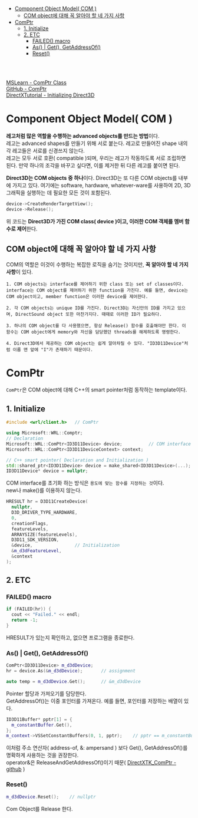 - [Component Object Model( COM )](#component-object-model-com-)
  - [COM object에 대해 꼭 알아야 할 네 가지 사항](#com-object에-대해-꼭-알아야-할-네-가지-사항)
- [ComPtr](#comptr)
  - [1. Initialize](#1-initialize)
  - [2. ETC](#2-etc)
    - [FAILED() macro](#failed-macro)
    - [As() | Get(), GetAddressOf()](#as--get-getaddressof)
    - [Reset()](#reset)

<br><br>

[MSLearn - ComPtr Class](https://learn.microsoft.com/en-us/cpp/cppcx/wrl/comptr-class?view=msvc-170)   
[GitHub - ComPtr ](https://github.com/Microsoft/DirectXTK/wiki/ComPtr#initialization)   
[DirectXTutorial - Initializing Direct3D](http://www.directxtutorial.com/Lesson.aspx?lessonid=11-4-2)   

# Component Object Model( COM )
**레고처럼 많은 역할을 수행하는 advanced objects를 만드는 방법**이다.   
레고는 advanced shapes를 만들기 위해 서로 붙는다. 레고로 만들어진 shape 내의 각 레고들은 서로를 신경쓰지 않는다.   
레고는 모두 서로 호환( compatible )되며, 우리는 레고가 작동하도록 서로 조립하면 된다. 만약 하나의 조각을 바꾸고 싶다면, 이를 제거한 뒤 다른 레고를 붙이면 된다.   

**Direct3D는 COM objects 중 하나**이다. Direct3D는 또 다른 COM objects를 내부에 가지고 있다. 여기에는 software, hardware, whatever-ware를 사용하여 2D, 3D 그래픽을 실행하는 데 필요한 모든 것이 포함된다.   
```cpp
device->CreateRenderTargetView();
device->Release();
```
위 코드는 **Direct3D가 가진 COM class( device )이고, 이러한 COM 객체를 멤버 함수로 제어**한다.   

## COM object에 대해 꼭 알아야 할 네 가지 사항
COM의 역할은 이것이 수행하는 복잡한 로직을 숨기는 것이지만, **꼭 알아야 할 네 가지 사항**이 있다.   
```
1. COM objects는 interface를 제어하기 위한 class 또는 set of classes이다. interface는 COM object를 제어하기 위한 function을 가진다. 예를 들면, device는 COM object이고, member function은 이러한 device를 제어한다.

2. 각 COM objects는 unique ID를 가진다. Direct3D는 자신만의 ID를 가지고 있으며, DirectSound object 또한 마찬가지다. 때때로 이러한 ID가 필요하다.

3. 하나의 COM object를 다 사용했으면, 항상 Release() 함수를 호출해야만 한다. 이 함수는 COM object에게 memory와 자신을 담당했던 threads를 해제하도록 명령한다.

4. Direct3D에서 제공하는 COM object는 쉽게 알아차릴 수 있다. "ID3D11Device"처럼 이름 맨 앞에 "I"가 존재하기 때문이다. 
```



# ComPtr
`ComPtr`은 COM object에 대해 C++의 smart pointer처럼 동작하는 template이다.   

## 1. Initialize
```cpp
#include <wrl/client.h>   // ComPtr

using Microsoft::WRL::Comptr;
// Declaration
Microsoft::WRL::ComPtr<ID3D11Device> device;          // COM interface
Microsoft::WRL::ComPtr<ID3D11DeviceContext> context;

// C++ smart pointer( Declaration and Initialization )
std::shared_ptr<ID3D11Device> device = make_shared<ID3D11Device>(...);
ID3D11Device* device = nullptr;
```
COM interface를 초기화 하는 방식은 `용도에 맞는 함수를 지정하는 것`이다.   
new나 make()를 이용하지 않는다.   
```cpp
HRESULT hr = D3D11CreateDevice(
  nullptr,
  D3D_DRIVER_TYPE_HARDWARE,
  0,
  creationFlags,
  featureLevels,
  ARRAYSIZE(featureLevels),
  D3D11_SDK_VERSION,
  &device,                // Initialization
  &m_d3dFeatureLevel,
  &context
);
```

## 2. ETC
### FAILED() macro
```cpp
if (FAILED(hr)) {
  cout << "Failed." << endl;
  return -1;
}
```
HRESULT가 있는지 확인하고, 없으면 프로그램을 종료한다.   

### As() | Get(), GetAddressOf()
```cpp
ComPtr<ID3D11Device> m_d3dDevice;
hr = device.As(&m_d3dDevice);       // assignment

auto temp = m_d3dDevice.Get();      // &m_d3dDevice
```
Pointer 할당과 가져오기를 담당한다.   
GetAddressOf()는 이중 포인터를 가져온다. 예를 들면, 포인터를 저장하는 배열이 있다.   
```cpp
ID3D11Buffer* pptr[1] = {
  m_constantBuffer.Get(),
};
m_context->VSSetConstantBuffers(0, 1, pptr);    // pptr == m_constantBuffer.GetAddressOf()
```
이처럼 주소 연산자( address-of, &: ampersand ) 보다 Get(), GetAddressOf()를 명확하게 사용하는 것을 권장한다.   
operator&은 ReleaseAndGetAddressOf()이기 때문( [DirectXTK_ComPtr - github](https://github.com/Microsoft/DirectXTK/wiki/ComPtr#initialization) )   


### Reset()
```cpp
m_d3dDevice.Reset();    // nullptr
```
Com Object를 Release 한다.   